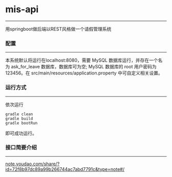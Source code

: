 # mis-api
---
用springboot做后端以REST风格做一个请假管理系统

### 配置
---
本系统默认将运行在localhost:8080，需要 MySQL 数据库运行，并存在一个名为 ask_for_leave 数据库，数据库可为空; MySQL 数据库的 root 用户密码为 123456。在 src/main/resources/application.property 中可自定义相关设置。 

### 运行方式
---
依次运行

	gradle clean
	gradle build
	gradle bootRun

即可成功运行。

### 接口简要介绍
---
[note.youdao.com/share/?id=72f8b97dc89a99b266744ac7abd7791c&type=note#/](note.youdao.com/share/?id=72f8b97dc89a99b266744ac7abd7791c&type=note#/)